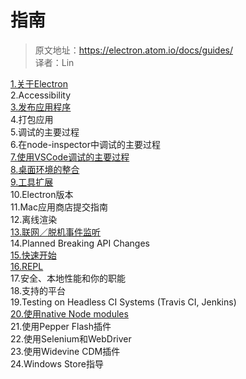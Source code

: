 # 指南

> 原文地址：https://electron.atom.io/docs/guides/   
译者：Lin


[1.关于Electron](section1.html)  
2.Accessibility  
[3.发布应用程序](sectio31.html)  
4.打包应用  
5.调试的主要过程  
6.在node-inspector中调试的主要过程  
[7.使用VSCode调试的主要过程](section7.html)  
[8.桌面环境的整合](section8.html)  
[9.工具扩展](section9.html)  
10.Electron版本  
11.Mac应用商店提交指南  
12.离线渲染  
[13.联网／脱机事件监听](section13.html)  
14.Planned Breaking API Changes  
[15.快速开始](section15.html)  
[16.REPL](section16.html)  
17.安全、本地性能和你的职能  
18.支持的平台  
19.Testing on Headless CI Systems \(Travis CI, Jenkins\)  
[20.使用native Node modules](section20.html)  
21.使用Pepper Flash插件  
22.使用Selenium和WebDriver  
23.使用Widevine CDM插件  
24.Windows Store指导



